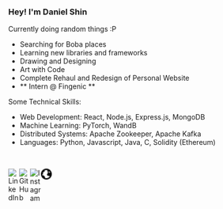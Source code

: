 ### Hey! I'm Daniel Shin
Currently doing random things :P
- Searching for Boba places
- Learning new libraries and frameworks
- Drawing and Designing
- Art with Code
- Complete Rehaul and Redesign of Personal Website
- ** Intern @ Fingenic **

Some Technical Skills:
- Web Development: React, Node.js, Express.js, MongoDB
- Machine Learning: PyTorch, WandB
- Distributed Systems: Apache Zookeeper, Apache Kafka
- Languages: Python, Javascript, Java, C, Solidity (Ethereum)

<br/>

<!-- Contacts -->
[<img align="left" alt="LinkedIn" width="22px" src="https://cdn.jsdelivr.net/npm/simple-icons@v3/icons/linkedin.svg" />][linkedin]
[<img align="left" alt="GitHub" width="22px" src="https://cdn.jsdelivr.net/npm/simple-icons@v3/icons/github.svg" />][github]
[<img align="left" alt="Instagram" width="22px" src="https://cdn.jsdelivr.net/npm/simple-icons@v3/icons/instagram.svg" />][instagram]
[<img align="left" alt="Website" width="22px" src="https://raw.githubusercontent.com/iconic/open-iconic/master/svg/globe.svg" />][website]



<!-- Links -->
[linkedin]: https://www.linkedin.com/in/kyuds/
[instagram]: https://www.instagram.com/kyu.ds/
[github]: https://github.com/kyuds
[website]: http://kyuds.github.io/
